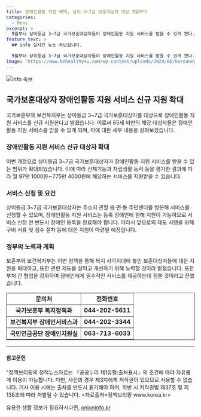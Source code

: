 ```yaml
---
title: 장애인활동 지원 혜택, 상이 3~7급 보훈대상자 대상 9월부터
categories:
  - News
excerpt: >
  9월부터 상이등급 3~7급 국가보훈대상자들이 장애인활동 지원 서비스를 받을 수 있게 됐다. 이번 정책으로 상이등급 3~7급 국가보훈대상자는 월 97만 1000원∼775만 4000원에 해당하는 서비스를 지원받을 수 있게 되었다. 이제 상이등급 3~7급 국가보훈대상자는 간호수당도 받지 못했고, 장애인활동 지원 서비스 대상에서도 제외돼 있던 사각지대에서 벗어날 수 있게 됐다. 정부는 9월부터의 제도 시행을 앞두고 구비 서류, 접수 절차 등을 안내할 예정이며, 관련된 문의는 국가보훈부 복지정책과 및 보건복지부 장애인서비스과에 문의할 수 있다.
feature_text: >
  ## info 실시간 뉴스 속보입니다.

  9월부터 상이등급 3~7급 국가보훈대상자들이 장애인활동 지원 서비스를 받을 수 있게 됐다. 이번 정책으로 상이등급 3~7급 국가보훈대상자는 월 97만 1000원∼775만 4000원에 해당하는 서비스를 지원받을 수 있게 되었다. 이제 상이등급 3~7급 국가보훈대상자는 간호수당도 받지 못했고, 장애인활동 지원 서비스 대상에서도 제외돼 있던 사각지대에서 벗어날 수 있게 됐다. 정부는 9월부터의 제도 시행을 앞두고 구비 서류, 접수 절차 등을 안내할 예정이며, 관련된 문의는 국가보훈부 복지정책과 및 보건복지부 장애인서비스과에 문의할 수 있다.
image: 'https://www.behealthy4u.com/wp-content/uploads/2024/06/koreanews.jpg'
---
```


<p><img src="https://www.behealthy4u.com/wp-content/uploads/2024/06/koreanews.jpg" alt="info 속보" /></p>

<h2 data-ke-size="size26">국가보훈대상자 장애인활동 지원 서비스 신규 지원 확대</h2>

<p data-ke-size="size16">국가보훈부와 보건복지부는 상이등급 3~7급 국가보훈대상자를 대상으로 장애인활동 지원 서비스를 신규 지원한다고 밝혔습니다. 이로써 65세 미만의 해당 대상자들은 장애인활동 지원 서비스를 받을 수 있게 되며, 이에 대한 세부 내용을 살펴보겠습니다.</p>

<h3>장애인활동 지원 서비스 신규 대상자 확대</h3>

<p data-ke-size="size16">이번 개정으로 상이등급 3~7급 국가보훈대상자가 장애인활동 지원 서비스를 받을 수 있는 범위가 확대되었습니다. 이에 따라 신체기능과 자립생활 능력 등을 평가한 결과에 따라 월 97만 1000원∼775만 4000원에 해당하는 서비스를 지원받을 수 있습니다.</p>

<h3>서비스 신청 및 요건</h3>

<p data-ke-size="size16">상이등급 3~7급 국가보훈대상자는 주소지 관할 읍·면·동 주민센터를 방문해 서비스를 신청할 수 있으며, 장애인활동 지원 서비스는 등록 장애인에 한해 지원이 가능하므로 서비스 신청 전 반드시 장애인 등록을 완료해야 합니다. 따라서 앞으로의 제도 시행을 위해 구비 서류 및 접수 절차 등에 대한 지침이 마련될 예정입니다.</p>

<h3>정부의 노력과 계획</h3>

<p data-ke-size="size16">보훈부와 보건복지부는 이번 정책을 통해 복지 사각지대에 놓인 보훈대상자들에 대한 지원을 확대하고, 또한 관련 제도를 살피고 개선하기 위해 노력할 것이라 밝혔습니다. 또한 부처 간 협업을 강화하여 장애인에게 필수적인 서비스를 제공하는데 힘쓸 것이라고 전했습니다.</p>

<p data-ke-size="size16"></p>

<table style="width: 100%;" border="1">
<tbody>
<tr>
<td style="text-align: center; height: 17px;"><b>문의처</b></td>
<td style="text-align: center; height: 17px;"><b>전화번호</b></td>
</tr>
<tr>
<td style="text-align: center; height: 17px;"><b>국가보훈부 복지정책과</b></td>
<td style="text-align: center; height: 17px;"><b>044-202-5611</b></td>
</tr>
<tr>
<td style="text-align: center; height: 17px;"><b>보건복지부 장애인서비스과</b></td>
<td style="text-align: center; height: 17px;"><b>044-202-3344</b></td>
</tr>
<tr>
<td style="text-align: center; height: 17px;"><b>국민연금공단 장애인지원실</b></td>
<td style="text-align: center; height: 17px;"><b>063-713-6033</b></td>
</tr>
</tbody>
</table>

<p data-ke-size="size16"></p>

<hr>

<h4>참고문헌</h4>

<p data-ke-size="size16">"정책브리핑의 정책뉴스자료는 「공공누리 제1유형:출처표시」의 조건에 따라 자유롭게 이용이 가능합니다. 다만, 사진의 경우 제3자에게 저작권이 있으므로 사용할 수 없습니다. 기사 이용 시에는 출처를 반드시 표기해야 하며, 위반 시 저작권법 제37조 및 제138조에 따라 처벌될 수 있습니다. <자료출처=정책브리핑 www.korea.kr></p>
유용한 생활 정보가 필요하시다면, <a href="https://onioninfo.kr" rel="dofollow">onioninfo.kr</a>


